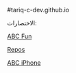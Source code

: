 #tariq-c-dev.github.io

الاختصارات:

[ABC Fun](https://tariq-c-dev.github.io/ABC-Fun/index.html)

[Repos](https://github.com/tariq-c-dev?tab=repositories)

[ABC iPhone](https://testflight.apple.com/join/kaZCEkkj)
